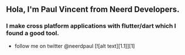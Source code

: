 ## Hola, I'm Paul Vincent from Neerd Developers.
### I make cross platform applications with flutter/dart which I found a good tool.
- follow me on twitter @neerdpaul [![alt text][1.1]][1]
